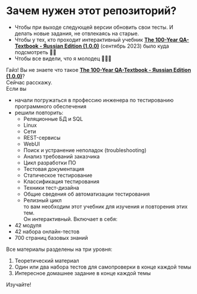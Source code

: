 # Зачем нужен этот репозиторий?

- Чтобы при выходе следующей версии обновить свои тесты. И делать новые задания, не отвлекаясь на старые.
- Чтобы у тех, кто проходит  интерактивный учебник **[The 100-Year QA-Textbook - Яussian Edition (1.0.0)](https://mentorpiece.ru/textbook/)** (сентябрь 2023) было куда подсмотреть 🤩🧐
- Чтобы все видели, что я молодец 💃🤳💥

Гайз! Вы не знаете что такое **[The 100-Year QA-Textbook - Яussian Edition (1.0.0)](https://mentorpiece.ru/textbook/)**?  
Сейчас расскажу.  
Если вы 
- начали погружаться в профессию инженера по тестированию программного обеспечения
- решили повторить:
	- Реляционные БД и SQL
	- Linux
	- Сети
	- REST-сервисы
	- WebUI
	- Поиск и устранение неполадок (troubleshooting)
	- Анализ требований заказчика
	- Цикл разработки ПО
	- Тестовая документация
	- Статическое тестирование
	- Классификация тестирования
	- Техники тест-дизайна
	- Общие сведения об автоматизации тестирования
	- Релизный цикл  
то вам необходим этот учебник для изучения и повторения этих тем.  
Он интерактивный.
Включает в себя:
- 42 модуля
- 42 набора онлайн-тестов
- 700 страниц базовых знаний

Все материалы разделены на три уровня:
1. Теоретический материал
2. Один или два набора тестов для самопроверки в конце каждой темы
3. Интересное домашнее задание в конце каждой темы

Изучайте!







